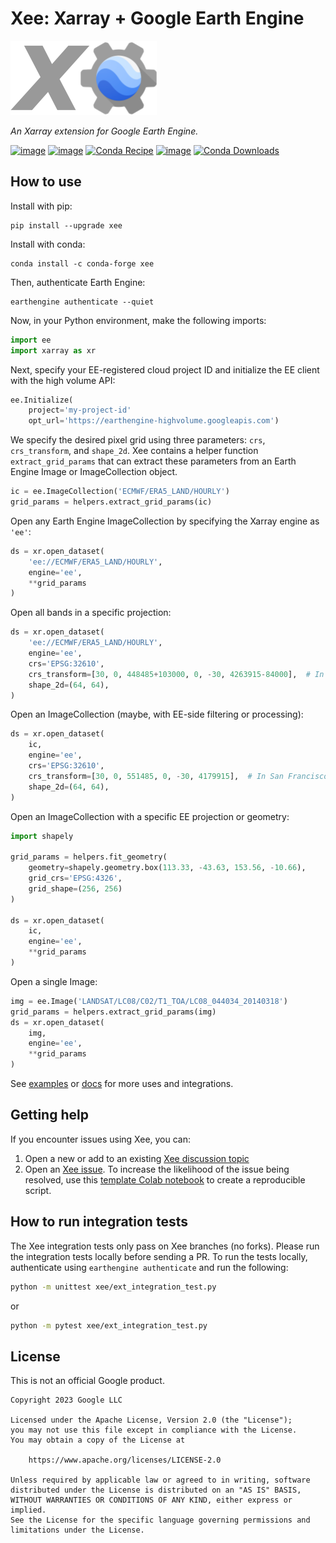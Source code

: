 # Xee: Xarray + Google Earth Engine

![Xee Logo](https://raw.githubusercontent.com/google/Xee/main/docs/xee-logo.png)

_An Xarray extension for Google Earth Engine._

[![image](https://img.shields.io/pypi/v/xee.svg)](https://pypi.python.org/pypi/xee)
[![image](https://static.pepy.tech/badge/xee)](https://pepy.tech/project/xee)
[![Conda
Recipe](https://img.shields.io/badge/recipe-xee-green.svg)](https://github.com/conda-forge/xee-feedstock)
[![image](https://img.shields.io/conda/vn/conda-forge/xee.svg)](https://anaconda.org/conda-forge/xee)
[![Conda
Downloads](https://img.shields.io/conda/dn/conda-forge/xee.svg)](https://anaconda.org/conda-forge/xee)

## How to use

Install with pip:

```shell
pip install --upgrade xee
```

Install with conda:

```shell
conda install -c conda-forge xee
```

Then, authenticate Earth Engine:

```shell
earthengine authenticate --quiet
```

Now, in your Python environment, make the following imports:

```python
import ee
import xarray as xr
```

Next, specify your EE-registered cloud project ID and initialize the EE client
with the high volume API:

```python
ee.Initialize(
    project='my-project-id'
    opt_url='https://earthengine-highvolume.googleapis.com')
```

We specify the desired pixel grid using three parameters: `crs`, `crs_transform`, and `shape_2d`. Xee contains a helper function `extract_grid_params` that can extract these parameters from an Earth Engine Image or ImageCollection object.
```python
ic = ee.ImageCollection('ECMWF/ERA5_LAND/HOURLY')
grid_params = helpers.extract_grid_params(ic)
```

Open any Earth Engine ImageCollection by specifying the Xarray engine as `'ee'`:

```python
ds = xr.open_dataset(
    'ee://ECMWF/ERA5_LAND/HOURLY',
    engine='ee',
    **grid_params
)
```

Open all bands in a specific projection:

```python
ds = xr.open_dataset(
    'ee://ECMWF/ERA5_LAND/HOURLY',
    engine='ee',
    crs='EPSG:32610',
    crs_transform=[30, 0, 448485+103000, 0, -30, 4263915-84000],  # In San Francisco, California
    shape_2d=(64, 64),
)
```

Open an ImageCollection (maybe, with EE-side filtering or processing):

```python
ds = xr.open_dataset(
    ic,
    engine='ee',
    crs='EPSG:32610',
    crs_transform=[30, 0, 551485, 0, -30, 4179915],  # In San Francisco, California
    shape_2d=(64, 64),
)
```

Open an ImageCollection with a specific EE projection or geometry:

```python
import shapely

grid_params = helpers.fit_geometry(
    geometry=shapely.geometry.box(113.33, -43.63, 153.56, -10.66),
    grid_crs='EPSG:4326',
    grid_shape=(256, 256)
)

ds = xr.open_dataset(
    ic,
    engine='ee',
    **grid_params
)
```

Open a single Image:

```python
img = ee.Image('LANDSAT/LC08/C02/T1_TOA/LC08_044034_20140318')
grid_params = helpers.extract_grid_params(img)
ds = xr.open_dataset(
    img,
    engine='ee',
    **grid_params
)
```

See [examples](https://github.com/google/Xee/tree/main/examples) or
[docs](https://github.com/google/Xee/tree/main/docs) for more uses and
integrations.

## Getting help

If you encounter issues using Xee, you can:

1. Open a new or add to an existing [Xee discussion
   topic](https://github.com/google/Xee/discussions)
2. Open an [Xee issue](https://github.com/google/Xee/issues). To increase the
   likelihood of the issue being resolved, use this [template Colab
   notebook](https://colab.research.google.com/drive/1vAgfAPhKGJd4G9ZUOzciqZ7MbqJjlMLR)
   to create a reproducible script.

## How to run integration tests

The Xee integration tests only pass on Xee branches (no forks). Please run the
integration tests locally before sending a PR. To run the tests locally,
authenticate using `earthengine authenticate` and run the following:

```bash
python -m unittest xee/ext_integration_test.py
```

or

```bash
python -m pytest xee/ext_integration_test.py
```

## License

This is not an official Google product.

```
Copyright 2023 Google LLC

Licensed under the Apache License, Version 2.0 (the "License");
you may not use this file except in compliance with the License.
You may obtain a copy of the License at

    https://www.apache.org/licenses/LICENSE-2.0

Unless required by applicable law or agreed to in writing, software
distributed under the License is distributed on an "AS IS" BASIS,
WITHOUT WARRANTIES OR CONDITIONS OF ANY KIND, either express or implied.
See the License for the specific language governing permissions and
limitations under the License.
```
